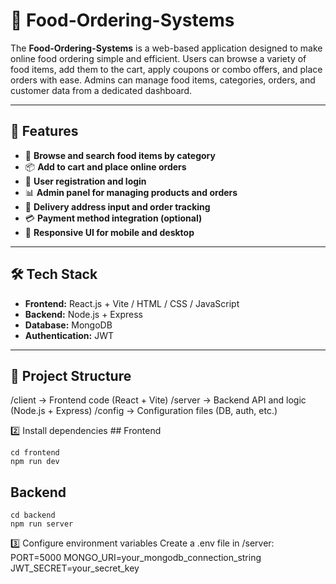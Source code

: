 # 🍔 Food-Ordering-Systems

The **Food-Ordering-Systems** is a web-based application designed to make online food ordering simple and efficient. Users can browse a variety of food items, add them to the cart, apply coupons or combo offers, and place orders with ease. Admins can manage food items, categories, orders, and customer data from a dedicated dashboard.

---

## 🚀 Features

- 🛒 **Browse and search food items by category**  
- 📦 **Add to cart and place online orders**  
- 👤 **User registration and login**  
- 📊 **Admin panel for managing products and orders**  
- 📍 **Delivery address input and order tracking**  
- 💳 **Payment method integration (optional)**  
- 📱 **Responsive UI for mobile and desktop**  

---

## 🛠️ Tech Stack

- **Frontend:** React.js + Vite / HTML / CSS / JavaScript  
- **Backend:** Node.js + Express  
- **Database:** MongoDB  
- **Authentication:** JWT  

---

## 📁 Project Structure

/client → Frontend code (React + Vite)
/server → Backend API and logic (Node.js + Express)
/config → Configuration files (DB, auth, etc.)

2️⃣ Install dependencies
    ## Frontend

    cd frontend
    npm run dev


   ## Backend

    cd backend
    npm run server

3️⃣ Configure environment variables
    Create a .env file in /server:
       PORT=5000
       MONGO_URI=your_mongodb_connection_string
       JWT_SECRET=your_secret_key
